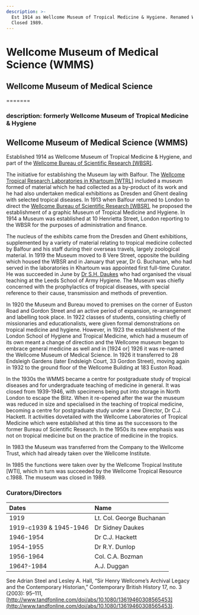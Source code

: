 ```yaml
---
description: >-
  Est 1914 as Wellcome Museum of Tropical Medicine & Hygiene. Renamed WMMS 1926.
  Closed 1989.
---
```


# Wellcome Museum of Medical Science \(WMMS\)

## Wellcome Museum of Medical Science

=======

### description: formerly Wellcome Museum of Tropical Medicine & Hygiene

## Wellcome Museum of Medical Science \(WMMS\)

Established 1914 as Wellcome Museum of Tropical Medicine & Hygiene, and part of the [Wellcome Bureau of Scientific Research \[WBSR\]](https://docs.wellcomecollection.org/transcribe-wellcome/v/drafts/research/organisations/wbsr).

The initiative for establishing the Museum lay with Balfour. The [Wellcome Tropical Research Laboratories in Khartoum \[WTRL\]](https://docs.wellcomecollection.org/transcribe-wellcome/v/drafts/research/organisations/wtrl) included a museum formed of material which he had collected as a by-product of its work and he had also undertaken medical exhibitions as Dresden and Ghent dealing with selected tropical diseases. In 1913 when Balfour returned to London to direct the [Wellcome Bureau of Scientific Research \[WBSR\]](https://docs.wellcomecollection.org/transcribe-wellcome/v/drafts/research/organisations/wbsr), he proposed the establishment of a graphic Museum of Tropical Medicine and Hygiene. In 1914 a Museum was established at 10 Henrietta Street, London reporting to the WBSR for the purposes of administration and finance.

The nucleus of the exhibits came from the Dresden and Ghent exhibitions, supplemented by a variety of material relating to tropical medicine collected by Balfour and his staff during their overseas travels, largely zoological material. In 1919 the Museum moved to 8 Vere Street, opposite the building which housed the WBSR and in January that year, Dr G. Buchanan, who had served in the laboratories in Khartoum was appointed first full-time Curator. He was succeeded in June by [Dr S.H. Daukes](https://github.com/wellcomecollection/transcribe-wellcome/tree/2e37371365319692b5b3e529620aed1c9dab66e4/research/organisations/research/people/alphabetical/daukes-sh.md) who had organised the visual teaching at the Leeds School of Army Hygiene. The Museum was chiefly concerned with the prophylactics of tropical diseases, with special reference to their cause, transmission and methods of prevention.

In 1920 the Museum and Bureau moved to premises on the corner of Euston Road and Gordon Street and an active period of expansion, re-arrangement and labelling took place. In 1922 classes of students, consisting chiefly of missionaries and educationalists, were given formal demonstrations on tropical medicine and hygiene. However, in 1923 the establishment of the London School of Hygiene and Tropical Medicine, which had a museum of its own meant a change of direction and the Wellcome museum began to embrace general medicine as well and in \[1924 or\] 1926 it was re-named the Wellcome Museum of Medical Science. In 1926 it transferred to 28 Endsleigh Gardens \(later Endsleigh Court, 33 Gordon Street\), moving again in 1932 to the ground floor of the Wellcome Building at 183 Euston Road.

In the 1930s the WMMS became a centre for postgraduate study of tropical diseases and for undergraduate teaching of medicine in general. It was closed from 1939-1946, with specimens being put into storage in North London to escape the Blitz. When it re-opened after the war the museum was reduced in size and specialised in the teaching of tropical medicine, becoming a centre for postgraduate study under a new Director, Dr C.J. Hackett. It activities dovetailed with the Wellcome Laboratories of Tropical Medicine which were established at this time as the successors to the former Bureau of Scientific Research. In the 1950s its new emphasis was not on tropical medicine but on the practice of medicine in the tropics.

In 1983 the Museum was transferred from the Company to the Wellcome Trust, which had already taken over the Wellcome Institute.

In 1985 the functions were taken over by the Wellcome Tropical Institute \[WTI\], which in turn was succeeded by the Wellcome Tropical Resource c.1988. The museum was closed in 1989.

### Curators/Directors

| Dates | Name |
| :--- | :--- |
| 1919 | Lt. Col. George Buchanan |
| 1919-c1939 & 1945-1946 | Dr Sidney Daukes |
| 1946-1954 | Dr C.J. Hackett |
| 1954-1955 | Dr R.Y. Dunlop |
| 1956-1964 | Col. C.A. Bozman |
| 1964?-1984 | A.J. Duggan |

See Adrian Steel and Lesley A. Hall, “Sir Henry Wellcome’s Archival Legacy and the Contemporary Historian,” Contemporary British History 17, no. 3 \(2003\): 95–111, [http://www.tandfonline.com/doi/abs/10.1080/13619460308565453](http://www.tandfonline.com/doi/abs/10.1080/13619460308565453).

